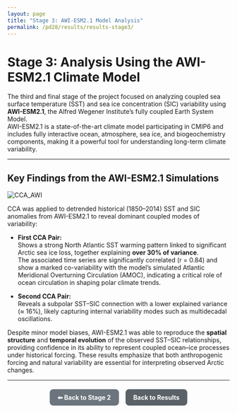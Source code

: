 ```yaml
---
layout: page
title: "Stage 3: AWI-ESM2.1 Model Analysis"
permalink: /pd28/results/results-stage3/
---
```


# Stage 3: Analysis Using the AWI-ESM2.1 Climate Model

The third and final stage of the project focused on analyzing coupled sea surface temperature (SST) and sea ice concentration (SIC) variability using **AWI-ESM2.1**, the Alfred Wegener Institute’s fully coupled Earth System Model.  
AWI-ESM2.1 is a state-of-the-art climate model participating in CMIP6 and includes fully interactive ocean, atmosphere, sea ice, and biogeochemistry components, making it a powerful tool for understanding long-term climate variability.

---

## Key Findings from the AWI-ESM2.1 Simulations

![CCA_AWI](/pd28/images/CCA_AWI.png)

CCA was applied to detrended historical (1850–2014) SST and SIC anomalies from AWI-ESM2.1 to reveal dominant coupled modes of variability:

- **First CCA Pair:**  
  Shows a strong North Atlantic SST warming pattern linked to significant Arctic sea ice loss, together explaining **over 30% of variance**.  
  The associated time series are significantly correlated (r = 0.84) and show a marked co-variability with the model’s simulated Atlantic Meridional Overturning Circulation (AMOC), indicating a critical role of ocean circulation in shaping polar climate trends.

- **Second CCA Pair:**  
  Reveals a subpolar SST–SIC connection with a lower explained variance (≈ 16%), likely capturing internal variability modes such as multidecadal oscillations.

Despite minor model biases, AWI-ESM2.1 was able to reproduce the **spatial structure** and **temporal evolution** of the observed SST–SIC relationships, providing confidence in its ability to represent coupled ocean–ice processes under historical forcing. These results emphasize that both anthropogenic forcing and natural variability are essential for interpreting observed Arctic changes.

---

<div style="display: flex; flex-wrap: wrap; gap: 15px; margin-top: 20px; justify-content: center;">
  <a class="button" href="/pd28/results-stage2/" style="padding: 10px 18px; background-color: #6c757d; color: white; border-radius: 8px; text-decoration: none; font-weight: bold;">⬅ Back to Stage 2</a>
  <a class="button" href="/pd28/results/" style="padding: 10px 18px; background-color: #5a6268; color: white; border-radius: 8px; text-decoration: none; font-weight: bold;">Back to Results</a>
</div>
